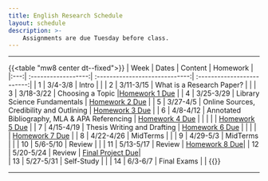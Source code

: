 ```yaml
---
title: English Research Schedule
layout: schedule
description: >-
    Assignments are due Tuesday before class.
---
```


---
{{<table "mw8 center dt--fixed">}}
| Week  |          Dates          |                 Content                  |             Homework      |             
|:---:|    :------------------:|             :-----------------------------:| :-------------------------:|
|  1 |  3/4-3/8             | Intro |          |
|  2 |  3/11-3/15            | What is a Research Paper? |          |
|  3 |  3/18-3/22           | Choosing a Topic  |[Homework 1 Due](https://forms.microsoft.com/r/KAX9rdFFBY) |
|  4 |  3/25-3/29           | Library Science Fundamentals  |  [Homework 2 Due](sks/spring2024/english-research/homework2) |
|  5 |  3/27-4/5           | Online Sources, Credibility and Outlining | [Homework 3 Due](https://forms.microsoft.com/r/rAqU8U0maS) |
|  6 |  4/8-4/12             | Annotated Bibliography, MLA & APA Referencing |    [Homework 4 Due](https://forms.microsoft.com/r/9K9Y5S1y10)       |
| | | |  [Homework 5 Due](sks/spring2024/english-research/homework5)       |
|  7 |  4/15-4/19           | Thesis Writing and Drafting  | [Homework 6 Due](sks/spring2024/english-research/homework6)             |
| | | |  [Homework 7 Due](sks/spring2024/english-research/homework7)       |
|  8 |  4/22-4/26           | MidTerms |       |
|  9 |  4/29-5/3           | MidTerms | |
| 10 |  5/6-5/10             | Review  |       |
| 11 |  5/13-5/17            | Review  | [Homework 8 Due](https://forms.microsoft.com/r/fMKW1JzB1b)|
| 12 |  5/20-5/24           | Review  | [Final Project Due](sks/spring2024/english-research/final)|  
| 13 |  5/27-5/31           | Self-Study  | |
| 14 |  6/3-6/7            | Final Exams  |    |
{{</table>}}

---